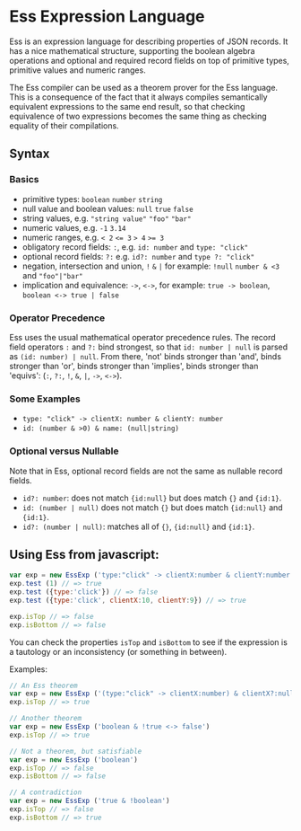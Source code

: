 # Ess Expression Language

Ess is an expression language for describing properties of JSON records. 
It has a nice mathematical structure, supporting the boolean algebra operations and optional and required record fields on top of primitive types, primitive values and numeric ranges. 

The Ess compiler can be used as a theorem prover for the Ess language. 
This is a consequence of the fact that it always compiles semantically equivalent expressions to the same end result, so that checking equivalence of two expressions becomes the same thing as checking equality of their compilations. 


## Syntax

### Basics
- primitive types: `boolean` `number` `string`
- null value and boolean values: `null` `true` `false`
- string values, e.g. `"string value"` `"foo"` `"bar"`
- numeric values, e.g. `-1` `3.14`
- numeric ranges, e.g. `< 2` `<= 3` `> 4` `>= 3`
- obligatory record fields: `:`, e.g. `id: number` and `type: "click"`
- optional record fields: `?:` e.g. `id?: number` and `type ?: "click"`
- negation, intersection and union, `!` `&` `|`
for example: `!null` `number & <3` and `"foo"|"bar"`
- implication and equivalence: `->`, `<->`,
for example: `true -> boolean`, `boolean <-> true | false`

### Operator Precedence

Ess uses the usual mathematical operator precedence rules. 
The record field operators `:` and `?:` bind strongest, so that `id: number | null` is parsed as  `(id: number) | null`. From there, 'not' binds stronger than 'and', binds stronger than 'or', binds stronger than 'implies', binds stronger than 'equivs': (`:`, `?:`, `!`, `&`,  `|`, `->`, `<->`). 


### Some Examples

- `type: "click" -> clientX: number & clientY: number`
- `id: (number & >0) & name: (null|string)`


### Optional versus Nullable

Note that in Ess, optional record fields are not the same as nullable record fields. 

- `id?: number`: does not match `{id:null}` but does match `{}` and `{id:1}`. 
- `id: (number | null)` does not match `{}` but does match `{id:null}` and `{id:1}`. 
- `id?: (number | null)`: matches all of `{}`, `{id:null}` and `{id:1}`. 


## Using Ess from javascript:

```javascript
var exp = new EssExp ('type:"click" -> clientX:number & clientY:number')
exp.test (1) // => true
exp.test ({type:'click'}) // => false
exp.test ({type:'click', clientX:10, clientY:9}) // => true

exp.isTop // => false
exp.isBottom // => false
```

You can check the properties `isTop` and `isBottom` 
to see if the expression is a tautology or an inconsistency (or something in between). 

Examples:

```javascript
// An Ess theorem
var exp = new EssExp ('(type:"click" -> clientX:number) & clientX?:null -> !type:"click"')
exp.isTop // => true 
```

```javascript
// Another theorem
var exp = new EssExp ('boolean & !true <-> false')
exp.isTop // => true
```

```javascript
// Not a theorem, but satisfiable
var exp = new EssExp ('boolean')
exp.isTop // => false
exp.isBottom // => false
```

```javascript
// A contradiction
var exp = new EssExp ('true & !boolean')
exp.isTop // => false
exp.isBottom // => true
```
